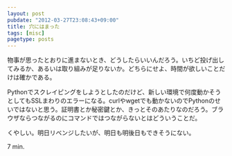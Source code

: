 ```yaml
---
layout: post
pubdate: "2012-03-27T23:08:43+09:00"
title: 穴にはまった
tags: [misc]
pagetype: posts
---
```

物事が思ったとおりに進まないとき、どうしたらいいんだろう。いちど投げ出してみるか、あるいは取り組みが足りないか。どちらにせよ、時間が欲しいことだけは確かである。

Pythonでスクレイピングをしようとしたのだけど、新しい環境で何度動かそうとしてもSSLまわりのエラーになる。curlやwgetでも動かないのでPythonのせいではないと思う。証明書とか秘密鍵とか、きっとそのあたりなのだろう。ブラウザならつながるのにコマンドではつながらないとはどういうことだ。

くやしい。明日リベンジしたいが、明日も明後日もできそうにない。

7 min.
